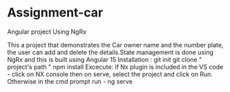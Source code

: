 # Assignment-car
Angular project Using NgRx 

This a project that demonstrates the Car owner name and the number plate, the user can add and delete the details.State management is done using NgRx and this is built using Angular 15
Installation : git init
git clone " project's path "
npm install
Excecute: if Nx plugin is included in the VS code - click on NX console then on serve, select the project and click on Run.
Otherwise in the cmd prompt run - ng serve

